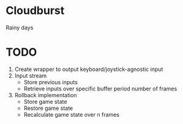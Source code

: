 # Cloudburst
Rainy days

# TODO
1. Create wrapper to output keyboard/joystick-agnostic input
2. Input stream
	* Store previous inputs
	* Retrieve inputs over specific buffer period number of frames
3. Rollback implementation
	* Store game state
	* Restore game state
	* Recalculate game state over n frames